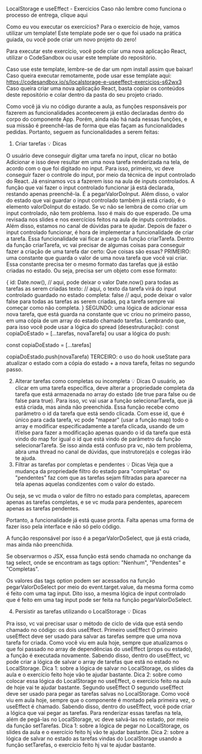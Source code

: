 LocalStorage e useEffect - Exercicios
Caso não lembre como funciona o processo de entrega, clique aqui

Como eu vou executar os exercícios?
Para o exercício de hoje, vamos utilizar um template! Este template pode ser o que foi usado na prática guiada, ou você pode criar um novo projeto do zero!

Para executar este exercício, você pode criar uma nova aplicação React, utilizar o CodeSandbox ou usar este template do repositório.

Caso use este template, lembre-se de dar um npm install assim que baixar!
Caso queira executar remotamente, pode usar esse template aqui: https://codesandbox.io/s/localstorage-e-useeffect-exercicios-s62wx3
Caso queira criar uma nova aplicação React, basta copiar os conteúdos deste repositório e colar dentro da pasta do seu projeto criado.

Como você já viu no código durante a aula, as funções responsáveis por fazerem as funcionalidades acontecerem já estão declaradas dentro do corpo do componente App. Porém, ainda não há nada nessas funções, e sua missão é preenchê-las de forma que elas façam as funcionalidades pedidas. Portanto, seguem as funcionalidades a serem feitas:

1) Criar tarefas
💡 Dicas

O usuário deve conseguir digitar uma tarefa no input, clicar no botão Adicionar e isso deve resultar em uma nova tarefa renderizada na tela, de acordo com o que foi digitado no input.
Para isso, primeiro, vc deve conseguir fazer o controle do input, por meio da técnica de input controlado do React. Já ensinamos vcs a fazerem isso na aula de inputs controlados.
A função que vai fazer o input controlado funcionar já está declarada, restando apenas preenchê-la. É a pegarValorDoInput. Além disso, o valor do estado que vai guardar o input controlado também já está criado, é o elemento valorDoInput do estado.
Se vc não se lembra de como criar um input controlado, não tem problema. Isso é mais do que esperado. De uma revisada nos slides e nos exercícios feitos na aula de inputs controlados. Além disso, estamos no canal de dúvidas para te ajudar.
Depois de fazer o input controlado funcionar, é hora de implementar a funcionalidade de criar a tarefa. Essa funcionalidade vai ficar a cargo da função criarTarefa.
Dentro da função criarTarefa, vc vai precisar de algumas coisas para conseguir fazer a criação de uma tarefa dar certo: Que coisas são essas?
PRIMEIRO: uma constante que guarda o valor de uma nova tarefa que você vai criar. Essa constante precisa ter o mesmo formato das tarefas que já estão criadas no estado. Ou seja, precisa ser um objeto com esse formato:

{
id: Date.now(), // aqui, pode deixar o valor Date.now() para todas as tarefas as serem criadas
texto: // aqui, o texto da tarefa virá do input controlado guardado no estado
completa: false // aqui, pode deixar o valor false para todas as tarefas as serem criadas, pq a tarefa sempre vai começar como não completa.
}
SEGUNDO: uma lógica de adicionar essa nova tarefa, que está guarda na constante que vc criou no primeiro passo, em uma cópia de um array do estado chamado tarefas. Lembrando que, para isso você pode usar a lógica do spread (desestruturação): const copiaDoEstado = [...tarefas, novaTarefa] ou usar a lógica do push:

const copiaDoEstado = [...tarefas]

copiaDoEstado.push(novaTarefa)
TERCEIRO: o uso do hook useState para atualizar o estado com a cópia do estado + a nova tarefa, feitas no segundo passo.

2) Alterar tarefas como completas ou incompleta
💡 Dicas
O usuário, ao clicar em uma tarefa específica, deve alterar a propriedade completa da tarefa que está armazenada no array do estado (de true para false ou de false para true).
Para isso, vc vai usar a função selecionarTarefa, que já está criada, mas ainda não preenchida.
Essa função recebe como parâmetro o id da tarefa que está sendo clicada. Com esse id, que é único para cada tarefa, vc pode "mapear" (usar a função map) todo o array e modificar especificadamente a tarefa clicada, usando de um if/else para fazer a modificação apenas quando o id da tarefa que está vindo do map for igual o id que está vindo de parâmetro da função selecionarTarefa.
Se isso ainda está confuso pra vc, não tem problema, abra uma thread no canal de dúvidas, que instrutore(a)s e colegas irão te ajuda.
3) Filtrar as tarefas por completas e pendentes
💡 Dicas
Veja que a mudança da propriedade filtro do estado para "completas" ou "pendentes" faz com que as tarefas sejam filtradas para aparecer na tela apenas aquelas condizentes com o valor do estado.

Ou seja, se vc muda o valor de filtro no estado para completas, aparecem apenas as tarefas completas, e se vc muda para pendentes, aparecem apenas as tarefas pendentes.

Portanto, a funcionalidade já está quase pronta. Falta apenas uma forma de fazer isso pela interface e não só pelo código.

A função responsável por isso é a pegarValorDoSelect, que já está criada, mas ainda não preenchida.

Se observarmos o JSX, essa função está sendo chamada no onchange da tag select, onde se encontram as tags option: "Nenhum", "Pendentes" e "Completas".

Os valores das tags option podem ser acessados na função pegarValorDoSelect por meio do event.target.value, da mesma forma como é feito com uma tag input. Dito isso, a mesma lógica de input controlado que é feito em uma tag input pode ser feita na função pegarValorDoSelect.

4) Persistir as tarefas utilizando o LocalStorage
💡 Dicas

Pra isso, vc vai precisar usar o método de ciclo de vida que está sendo chamado no código: os dois useEffect.
Primeiro useEffect
O primeiro useEffect deve ser usado para salvar as tarefas sempre que uma nova tarefa for criada.
Como você viu em aula hoje, sempre que atualizamos o que foi passado no array de dependências do useEffect (props ou estado), a função é executada novamente.
Sabendo disso, dentro do useEffect, vc pode criar a lógica de salvar o array de tarefas que está no estado no LocalStorage.
Dica 1: sobre a lógica de salvar no LocalStorage, os slides da aula e o exercício feito hoje vão te ajudar bastante.
Dica 2: sobre como colocar essa lógica do LocalStorage no useEffect, o exercício feito na aula de hoje vai te ajudar bastante.
Segundo useEffect
O segundo useEffect deve ser usado para pegar as tarefas salvas no LocalStorage.
Como você viu em aula hoje, sempre que o componente é montado pela primeira vez, o useEffect é chamado.
Sabendo disso, dentro do useEffect, você pode criar a lógica que vai pegar as tarefas. Para renderizar essas tarefas na tela, além de pegá-las no LocalStorage, vc deve salvá-las no estado, por meio da função setTarefas.
Dica 1: sobre a lógica de pegar no LocalStorage, os slides da aula e o exercício feito hj vão te ajudar bastante.
Dica 2: sobre a lógica de salvar no estado as tarefas vindas do LocalStorage usando a função setTarefas, o exercício feito hj vai te ajudar bastante.